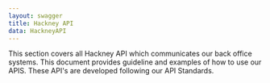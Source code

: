 ```yaml
---
layout: swagger
title: Hackney API
data: HackneyAPI
---
```

This section covers all Hackney API which communicates our back office systems.  This document provides guideline and examples of how to use our APIS. 
These API's are developed following our API Standards. 
